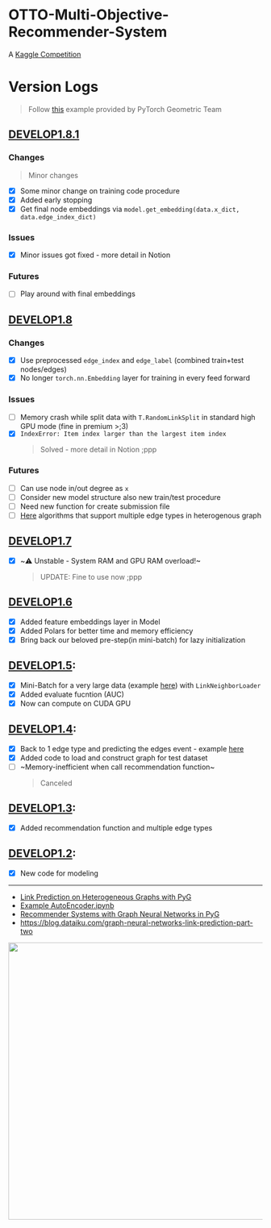 # OTTO-Multi-Objective-Recommender-System
A [Kaggle Competition](https://www.kaggle.com/competitions/otto-recommender-system/overview)
# Version Logs
> Follow [this](https://github.com/pyg-team/pytorch_geometric/blob/master/examples/hetero/hetero_link_pred.py) example provided by PyTorch Geometric Team

## [DEVELOP1.8.1](https://colab.research.google.com/drive/1DWLNG4t_VM2_6QRQuAl8WdFgANs4L3ec)
  ### Changes
  > Minor changes
  - [X] Some minor change on training code procedure
  - [X] Added early stopping
  - [X] Get final node embeddings via `model.get_embedding(data.x_dict, data.edge_index_dict)`
  ### Issues
  - [X] Minor issues got fixed - more detail in Notion
  ### Futures
  - [ ] Play around with final embeddings

## [DEVELOP1.8](https://colab.research.google.com/drive/1-0RupSIL7Z5gO3VuaJmirDZn2uRPtGnd#scrollTo=ztCYkbwc-z5g&uniqifier=1)
  ### Changes
  - [X] Use preprocessed `edge_index` and `edge_label` (combined train+test nodes/edges)
  - [X] No longer `torch.nn.Embedding` layer for training in every feed forward
  ### Issues
  - [ ] Memory crash while split data with `T.RandomLinkSplit` in standard high GPU mode (fine in premium >;3)
  - [X] `IndexError: Item index larger than the largest item index`
     > Solved - more detail in Notion ;ppp
  ### Futures
  - [ ] Can use node in/out degree as `x`
  - [ ] Consider new model structure also new train/test procedure
  - [ ] Need new function for create submission file
  - [ ] [Here](https://stellargraph.readthedocs.io/en/stable/demos/link-prediction/index.html) algorithms that support multiple edge types in heterogenous graph

## [DEVELOP1.7](https://colab.research.google.com/drive/1OYwFL1Nb0QpBH4AHctdeHqjz_napt5xX#scrollTo=aED_TAobTF6d)
  - [X] ~⚠️ Unstable - System RAM and GPU RAM overload!~
    > UPDATE: Fine to use now ;ppp
## [DEVELOP1.6](https://colab.research.google.com/drive/1LMM4KUubrtgFevA8BQiTAU_4AgC4FOlM#scrollTo=hbuDkO-Nh8kA&uniqifier=2)
  - [X] Added feature embeddings layer in Model
  - [X] Added Polars for better time and memory efficiency
  - [X] Bring back our beloved pre-step(in mini-batch) for lazy initialization
## [DEVELOP1.5](https://colab.research.google.com/drive/1QLt8OBWYSWmHiQQ1OCxaHaN96PyhQTEN#scrollTo=WDkdfZnxEB02&uniqifier=1):
  - [X] Mini-Batch for a very large data (example [here](https://colab.research.google.com/drive/1ksnVuQBPZA7W0nbOokz6nqB0EdDKWOUk#scrollTo=Vi25Z7lFPPjc)) with `LinkNeighborLoader`
  - [X] Added evaluate fucntion (AUC)
  - [X] Now can compute on CUDA GPU
## [DEVELOP1.4](https://colab.research.google.com/drive/1DMHdyKAxoJLJlOynj0p8fUqnySYLpucG#scrollTo=yf2nIQqrAy8y&uniqifier=1): 
  - [x] Back to 1 edge type and predicting the edges event - example [here](https://colab.research.google.com/drive/1ksnVuQBPZA7W0nbOokz6nqB0EdDKWOUk)
  - [X] Added code to load and construct graph for test dataset 
  - [ ] ~Memory-inefficient when call recommendation function~
    > Canceled
## [DEVELOP1.3](https://colab.research.google.com/drive/11m9ztUNqBqe4f8dAWDmJe_7IAIT3yJyv#scrollTo=aED_TAobTF6d): 
  - [x] Added recommendation function and multiple edge types
## [DEVELOP1.2](https://colab.research.google.com/drive/19ku8TR77OhTH0nHgLiEr_PepVnjgCiws): 
  - [x] New code for modeling
---
* [Link Prediction on Heterogeneous Graphs with PyG](https://medium.com/@pytorch_geometric/link-prediction-on-heterogeneous-graphs-with-pyg-6d5c29677c70)
* [Example AutoEncoder.ipynb](https://colab.research.google.com/drive/1nyufporgJp-j4BqZ6jYwgdMLyz_bJ_es#scrollTo=WjdGbaa8LdU9)
* [Recommender Systems with Graph Neural Networks in PyG](https://colab.research.google.com/drive/1qQEcYrzWJyJpAlwCMcJdFNPlYlyzHPdF#scrollTo=ktxdLosxtgZd)
* https://blog.dataiku.com/graph-neural-networks-link-prediction-part-two

<img src="https://img.freepik.com/free-vector/aesthetic-ocean-background-pastel-glitter-design-vector_53876-157553.jpg?w=2000" width="550"/>
